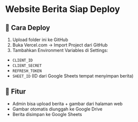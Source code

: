 # Website Berita Siap Deploy

## 🚀 Cara Deploy

1. Upload folder ini ke GitHub
2. Buka Vercel.com → Import Project dari GitHub
3. Tambahkan Environment Variables di Settings:
- `CLIENT_ID`
- `CLIENT_SECRET`
- `REFRESH_TOKEN`
- `SHEET_ID` (ID dari Google Sheets tempat menyimpan berita)

## 📝 Fitur
- Admin bisa upload berita + gambar dari halaman web
- Gambar otomatis diunggah ke Google Drive
- Berita disimpan ke Google Sheets
